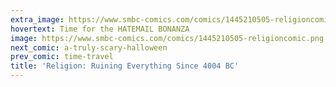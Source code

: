 ```yaml
---
extra_image: https://www.smbc-comics.com/comics/1445210505-religioncomicafter.png
hovertext: Time for the HATEMAIL BONANZA
image: https://www.smbc-comics.com/comics/1445210505-religioncomic.png
next_comic: a-truly-scary-halloween
prev_comic: time-travel
title: 'Religion: Ruining Everything Since 4004 BC'
---
```


